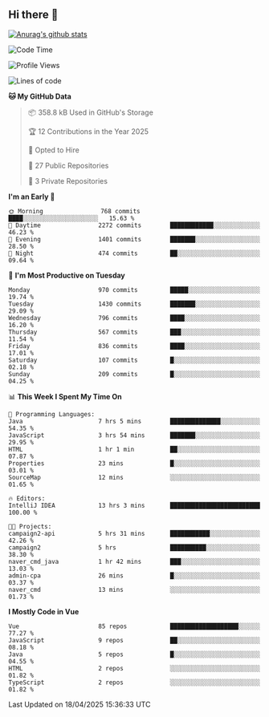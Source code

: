 ## Hi there 👋

[![Anurag's github stats](https://github-readme-stats.vercel.app/api?username=Songwonseok)](https://github.com/anuraghazra/github-readme-stats)



<!--START_SECTION:waka-->
![Code Time](http://img.shields.io/badge/Code%20Time-3%2C372%20hrs%2055%20mins-blue)

![Profile Views](http://img.shields.io/badge/Profile%20Views-0-blue)

![Lines of code](https://img.shields.io/badge/From%20Hello%20World%20I%27ve%20Written-34.8%20million%20lines%20of%20code-blue)

**🐱 My GitHub Data** 

> 📦 358.8 kB Used in GitHub's Storage 
 > 
> 🏆 12 Contributions in the Year 2025
 > 
> 💼 Opted to Hire
 > 
> 📜 27 Public Repositories 
 > 
> 🔑 3 Private Repositories 
 > 
**I'm an Early 🐤** 

```text
🌞 Morning                768 commits         ████░░░░░░░░░░░░░░░░░░░░░   15.63 % 
🌆 Daytime                2272 commits        ████████████░░░░░░░░░░░░░   46.23 % 
🌃 Evening                1401 commits        ███████░░░░░░░░░░░░░░░░░░   28.50 % 
🌙 Night                  474 commits         ██░░░░░░░░░░░░░░░░░░░░░░░   09.64 % 
```
📅 **I'm Most Productive on Tuesday** 

```text
Monday                   970 commits         █████░░░░░░░░░░░░░░░░░░░░   19.74 % 
Tuesday                  1430 commits        ███████░░░░░░░░░░░░░░░░░░   29.09 % 
Wednesday                796 commits         ████░░░░░░░░░░░░░░░░░░░░░   16.20 % 
Thursday                 567 commits         ███░░░░░░░░░░░░░░░░░░░░░░   11.54 % 
Friday                   836 commits         ████░░░░░░░░░░░░░░░░░░░░░   17.01 % 
Saturday                 107 commits         █░░░░░░░░░░░░░░░░░░░░░░░░   02.18 % 
Sunday                   209 commits         █░░░░░░░░░░░░░░░░░░░░░░░░   04.25 % 
```


📊 **This Week I Spent My Time On** 

```text
💬 Programming Languages: 
Java                     7 hrs 5 mins        ██████████████░░░░░░░░░░░   54.35 % 
JavaScript               3 hrs 54 mins       ███████░░░░░░░░░░░░░░░░░░   29.95 % 
HTML                     1 hr 1 min          ██░░░░░░░░░░░░░░░░░░░░░░░   07.87 % 
Properties               23 mins             █░░░░░░░░░░░░░░░░░░░░░░░░   03.01 % 
SourceMap                12 mins             ░░░░░░░░░░░░░░░░░░░░░░░░░   01.65 % 

🔥 Editors: 
IntelliJ IDEA            13 hrs 3 mins       █████████████████████████   100.00 % 

🐱‍💻 Projects: 
campaign2-api            5 hrs 31 mins       ███████████░░░░░░░░░░░░░░   42.26 % 
campaign2                5 hrs               ██████████░░░░░░░░░░░░░░░   38.30 % 
naver_cmd_java           1 hr 42 mins        ███░░░░░░░░░░░░░░░░░░░░░░   13.03 % 
admin-cpa                26 mins             █░░░░░░░░░░░░░░░░░░░░░░░░   03.37 % 
naver_cmd                13 mins             ░░░░░░░░░░░░░░░░░░░░░░░░░   01.73 % 
```

**I Mostly Code in Vue** 

```text
Vue                      85 repos            ███████████████████░░░░░░   77.27 % 
JavaScript               9 repos             ██░░░░░░░░░░░░░░░░░░░░░░░   08.18 % 
Java                     5 repos             █░░░░░░░░░░░░░░░░░░░░░░░░   04.55 % 
HTML                     2 repos             ░░░░░░░░░░░░░░░░░░░░░░░░░   01.82 % 
TypeScript               2 repos             ░░░░░░░░░░░░░░░░░░░░░░░░░   01.82 % 
```




 Last Updated on 18/04/2025 15:36:33 UTC
<!--END_SECTION:waka-->
